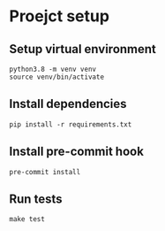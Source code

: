 # Proejct setup

## Setup virtual environment
```shell
python3.8 -m venv venv
source venv/bin/activate
```

## Install dependencies
```shell
pip install -r requirements.txt
```

## Install pre-commit hook
```shell
pre-commit install
```

## Run tests
```shell
make test
```
